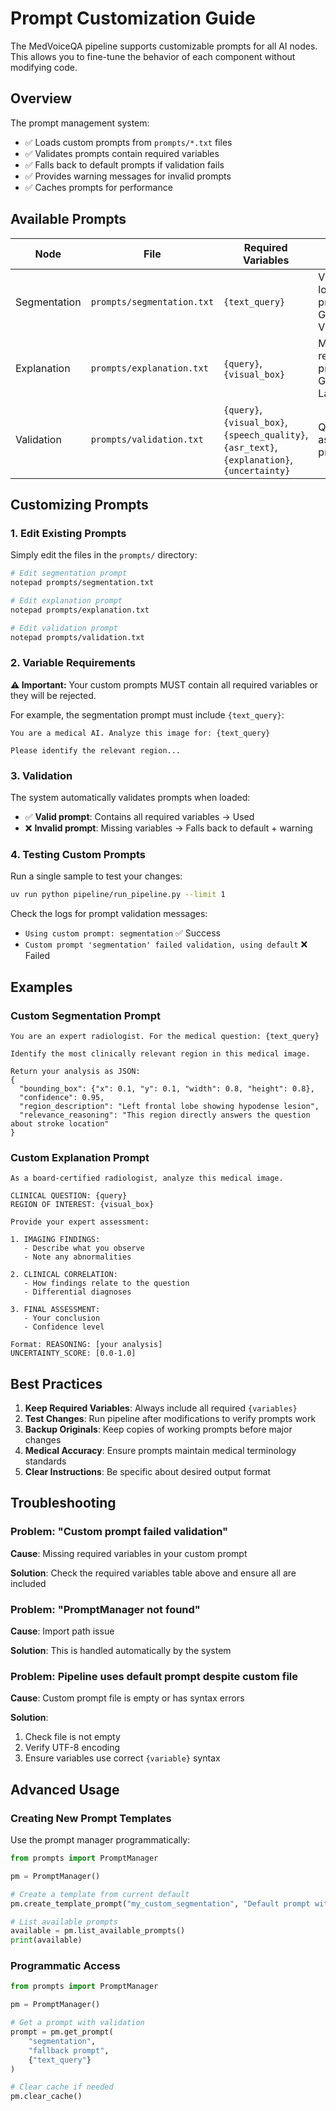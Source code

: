 # Prompt Customization Guide

The MedVoiceQA pipeline supports customizable prompts for all AI nodes. This allows you to fine-tune the behavior of each component without modifying code.

## Overview

The prompt management system:
- ✅ Loads custom prompts from `prompts/*.txt` files
- ✅ Validates prompts contain required variables  
- ✅ Falls back to default prompts if validation fails
- ✅ Provides warning messages for invalid prompts
- ✅ Caches prompts for performance

## Available Prompts

| Node | File | Required Variables | Purpose |
|------|------|-------------------|---------|
| Segmentation | `prompts/segmentation.txt` | `{text_query}` | Visual localization prompt for Gemini Vision |
| Explanation | `prompts/explanation.txt` | `{query}`, `{visual_box}` | Medical reasoning prompt for Gemini Language |
| Validation | `prompts/validation.txt` | `{query}`, `{visual_box}`, `{speech_quality}`, `{asr_text}`, `{explanation}`, `{uncertainty}` | Quality assessment prompt |

## Customizing Prompts

### 1. Edit Existing Prompts

Simply edit the files in the `prompts/` directory:

```bash
# Edit segmentation prompt
notepad prompts/segmentation.txt

# Edit explanation prompt  
notepad prompts/explanation.txt

# Edit validation prompt
notepad prompts/validation.txt
```

### 2. Variable Requirements

**⚠️ Important:** Your custom prompts MUST contain all required variables or they will be rejected.

For example, the segmentation prompt must include `{text_query}`:

```text
You are a medical AI. Analyze this image for: {text_query}

Please identify the relevant region...
```

### 3. Validation

The system automatically validates prompts when loaded:

- ✅ **Valid prompt**: Contains all required variables → Used
- ❌ **Invalid prompt**: Missing variables → Falls back to default + warning

### 4. Testing Custom Prompts

Run a single sample to test your changes:

```bash
uv run python pipeline/run_pipeline.py --limit 1
```

Check the logs for prompt validation messages:
- `Using custom prompt: segmentation` ✅ Success
- `Custom prompt 'segmentation' failed validation, using default` ❌ Failed

## Examples

### Custom Segmentation Prompt

```text
You are an expert radiologist. For the medical question: {text_query}

Identify the most clinically relevant region in this medical image.

Return your analysis as JSON:
{
  "bounding_box": {"x": 0.1, "y": 0.1, "width": 0.8, "height": 0.8},
  "confidence": 0.95,
  "region_description": "Left frontal lobe showing hypodense lesion",
  "relevance_reasoning": "This region directly answers the question about stroke location"
}
```

### Custom Explanation Prompt

```text
As a board-certified radiologist, analyze this medical image.

CLINICAL QUESTION: {query}
REGION OF INTEREST: {visual_box}

Provide your expert assessment:

1. IMAGING FINDINGS:
   - Describe what you observe
   - Note any abnormalities

2. CLINICAL CORRELATION:
   - How findings relate to the question
   - Differential diagnoses

3. FINAL ASSESSMENT:
   - Your conclusion
   - Confidence level

Format: REASONING: [your analysis]
UNCERTAINTY_SCORE: [0.0-1.0]
```

## Best Practices

1. **Keep Required Variables**: Always include all required `{variables}`
2. **Test Changes**: Run pipeline after modifications to verify prompts work
3. **Backup Originals**: Keep copies of working prompts before major changes
4. **Medical Accuracy**: Ensure prompts maintain medical terminology standards
5. **Clear Instructions**: Be specific about desired output format

## Troubleshooting

### Problem: "Custom prompt failed validation"

**Cause**: Missing required variables in your custom prompt

**Solution**: Check the required variables table above and ensure all are included

### Problem: "PromptManager not found" 

**Cause**: Import path issue

**Solution**: This is handled automatically by the system

### Problem: Pipeline uses default prompt despite custom file

**Cause**: Custom prompt file is empty or has syntax errors

**Solution**: 
1. Check file is not empty
2. Verify UTF-8 encoding
3. Ensure variables use correct `{variable}` syntax

## Advanced Usage

### Creating New Prompt Templates

Use the prompt manager programmatically:

```python
from prompts import PromptManager

pm = PromptManager()

# Create a template from current default
pm.create_template_prompt("my_custom_segmentation", "Default prompt with {text_query}")

# List available prompts
available = pm.list_available_prompts()
print(available)
```

### Programmatic Access

```python
from prompts import PromptManager

pm = PromptManager()

# Get a prompt with validation
prompt = pm.get_prompt(
    "segmentation",
    "fallback prompt", 
    {"text_query"}
)

# Clear cache if needed
pm.clear_cache()
```
